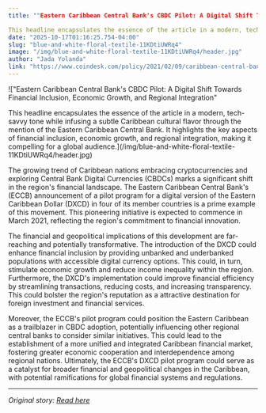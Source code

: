 ```yaml
---
title: ""Eastern Caribbean Central Bank's CBDC Pilot: A Digital Shift Towards Financial Inclusion, Economic Growth, and Regional Integration"

This headline encapsulates the essence of the article in a modern, tech-savvy tone while infusing a subtle Caribbean cultural flavor through the mention of the Eastern Caribbean Central Bank. It highlights the key aspects of financial inclusion, economic growth, and regional integration, making it compelling for a global audience."
date: "2025-10-17T01:16:25.754-04:00"
slug: "blue-and-white-floral-textile-11KDtiUWRq4"
image: "/img/blue-and-white-floral-textile-11KDtiUWRq4/header.jpg"
author: "Jada Yolanda"
link: "https://www.coindesk.com/policy/2021/02/09/caribbean-central-bank-to-launch-pilot-for-central-bank-digital-currency/"
---
```


!["Eastern Caribbean Central Bank's CBDC Pilot: A Digital Shift Towards Financial Inclusion, Economic Growth, and Regional Integration"

This headline encapsulates the essence of the article in a modern, tech-savvy tone while infusing a subtle Caribbean cultural flavor through the mention of the Eastern Caribbean Central Bank. It highlights the key aspects of financial inclusion, economic growth, and regional integration, making it compelling for a global audience.](/img/blue-and-white-floral-textile-11KDtiUWRq4/header.jpg)

The growing trend of Caribbean nations embracing cryptocurrencies and exploring Central Bank Digital Currencies (CBDCs) marks a significant shift in the region's financial landscape. The Eastern Caribbean Central Bank's (ECCB) announcement of a pilot program for a digital version of the Eastern Caribbean Dollar (DXCD) in four of its member countries is a prime example of this movement. This pioneering initiative is expected to commence in March 2021, reflecting the region's commitment to financial innovation.

The financial and geopolitical implications of this development are far-reaching and potentially transformative. The introduction of the DXCD could enhance financial inclusion by providing unbanked and underbanked populations with accessible digital currency options. This could, in turn, stimulate economic growth and reduce income inequality within the region. Furthermore, the DXCD's implementation could improve financial efficiency by streamlining transactions, reducing costs, and increasing transparency. This could bolster the region's reputation as a attractive destination for foreign investment and financial services.

Moreover, the ECCB's pilot program could position the Eastern Caribbean as a trailblazer in CBDC adoption, potentially influencing other regional central banks to consider similar initiatives. This could lead to the establishment of a more unified and integrated Caribbean financial market, fostering greater economic cooperation and interdependence among regional nations. Ultimately, the ECCB's DXCD pilot program could serve as a catalyst for broader financial and geopolitical changes in the Caribbean, with potential ramifications for global financial systems and regulations.

---

*Original story: [Read here](https://www.coindesk.com/policy/2021/02/09/caribbean-central-bank-to-launch-pilot-for-central-bank-digital-currency/)*
